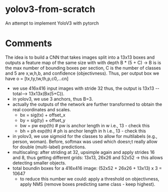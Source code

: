 # yolov3-from-scratch
An attempt to implement YoloV3 with pytorch

# Comments
The idea is to build a CNN that takes images split into a 13x13 boxes and outputs a feature map of the same size with with depth B * (5 + C) -> B is is the max number of bounding boxes per section, C is the number of classes and 5 are x,w,h,b, and confidence (objectivness). Thus, per output box we have o = [tx,ty,tw,th,p,c0,...cn]
- we use 416x416 input images with stride 32 thus, the output is 13x13 --total--> 13x13x(Bx(5+C)).
- in yolov3, we use 3 anchors, thus B=3.
- actually the outputs of the network are further transformed to obtain the real coordinates and scales.
    * bx = sig(tx) + offset_x
    * by = sig(ty) + offset_y
    * bw = pw exp(th) # pw is anchor length in w i.e., 13 - check this
    * bh = ph exp(th) # ph is anchor length in h i.e., 13 - check this
- in yolov3, we use sigmoid for the classes to allow for multilabels (e.g., person, woman). Before, softmax was used which doesn;t really allow for double (multi-label) predictions.
- multiscaling: after striding at 32, upsimple again and apply strides 16 and 8, thus getting different grids: 13x13, 26x26 and 52x52 -> this allows detecting smaller objects.
- total boundin boxes for a 416x416 image: (52x52 + 26x26 + 13x13) x 3 = 10647
    * to reduce this number we could: apply a threshold on objectivness, apply NMS (remove boxes predicting same class - keep highest).